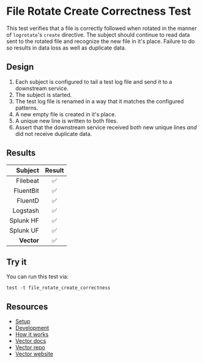# File Rotate Create Correctness Test

This test verifies that a file is correctly followed when rotated in the manner of
`logrotate`'s `create` directive. The subject should continue to read data sent to the
rotated file and recognize the new file in it's place. Failure to do so results in data
loss as well as duplicate data.

## Design

1. Each subject is configured to tail a test log file and send it to a downstream service.
2. The subject is started.
3. The test log file is renamed in a way that it matches the configured patterns.
4. A new empty file is created in it's place.
5. A unique new line is written to both files.
6. Assert that the downstream service received both new unique lines _and_ did not receive
   duplicate data.

## Results

|     Subject | Result  |
|------------:|:-------:|
|    Filebeat |    ✅    |
|   FluentBit |    ✅    |
|     FluentD |    ✅    |
|    Logstash |    ✅    |
|   Splunk HF |    ✅    |
|   Splunk UF |    ✅    |
|  **Vector** |    ✅    |

## Try it

You can run this test via:

```
test -t file_rotate_create_correctness
```

## Resources

* [Setup][setup]
* [Development][development]
* [How it works][how_it_works]
* [Vector docs][docs]
* [Vector repo][repo]
* [Vector website][website]


[development]: /README.md#development
[docs]: https://docs.vector.dev
[how_it_works]: /README.md#how-it-works
[repo]: https://github.com/timberio/vector
[setup]: /README.md#setup
[website]: https://vector.dev